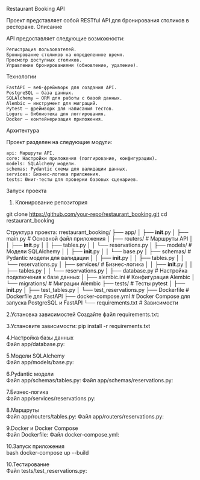 Restaurant Booking API

Проект представляет собой RESTful API для бронирования столиков в ресторане.
Описание

API предоставляет следующие возможности:

    Регистрация пользователей.
    Бронирование столиков на определенное время.
    Просмотр доступных столиков.
    Управление бронированиями (обновление, удаление).

Технологии

    FastAPI — веб-фреймворк для создания API.
    PostgreSQL — база данных.
    SQLAlchemy — ORM для работы с базой данных.
    Alembic — инструмент для миграций.
    Pytest — фреймворк для написания тестов.
    Loguru — библиотека для логгирования.
    Docker — контейнеризация приложения.

Архитектура

Проект разделен на следующие модули:

    api: Маршруты API.
    core: Настройки приложения (логгирование, конфигурации).
    models: SQLAlchemy модели.
    schemas: Pydantic схемы для валидации данных.
    services: Бизнес-логика приложения.
    tests: Юнит-тесты для проверки базовых сценариев.

Запуск проекта
1. Клонирование репозитория

git clone https://github.com/your-repo/restaurant_booking.git
cd restaurant_booking

Структура проекта:
rrestaurant_booking/
├── app/
│   ├── __init__.py
│   ├── main.py           # Основной файл приложения
│   ├── routers/          # Маршруты API
│   │   ├── __init__.py
│   │   ├── tables.py
│   │   └── reservations.py
│   ├── models/           # Модели SQLAlchemy
│   │   ├── __init__.py
│   │   └── base.py
│   ├── schemas/          # Pydantic модели для валидации
│   │   ├── __init__.py
│   │   ├── tables.py
│   │   └── reservations.py
│   ├── services/         # Бизнес-логика
│   │   ├── __init__.py
│   │   ├── tables.py
│   │   └── reservations.py
│   ├── database.py       # Настройка подключения к базе данных
│   ├── alembic.ini       # Конфигурация Alembic
│   └── migrations/       # Миграции Alembic
├── tests/                # Тесты pytest
│   ├── __init__.py
│   ├── test_tables.py
│   └── test_reservations.py
├── Dockerfile            # Dockerfile для FastAPI
├── docker-compose.yml    # Docker Compose для запуска PostgreSQL и FastAPI
└── requirements.txt      # Зависимости

2.Установка зависимостей
Создайте файл requirements.txt: 

3.Установите зависимости:
pip install -r requirements.txt

4.Настройка базы данных  
Файл app/database.py: 

5.Модели SQLAlchemy  
Файл app/models/base.py: 

6.Pydantic модели  
Файл app/schemas/tables.py: 
Файл app/schemas/reservations.py:

7.Бизнес-логика  
Файл app/services/reservations.py: 

8.Маршруты  
Файл app/routers/tables.py: 
Файл app/routers/reservations.py:

9.Docker и Docker Compose  
Файл Dockerfile: 
Файл docker-compose.yml:

10.Запуск приложения  
bash
docker-compose up --build

10.Тестирование  
Файл tests/test_reservations.py: 


 

